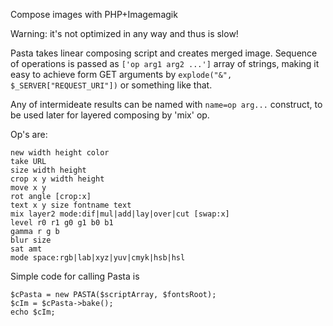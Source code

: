 Compose images with PHP+Imagemagik

Warning: it's not optimized in any way and thus is slow!

Pasta takes linear composing script and creates merged image.
Sequence of operations is passed as `['op arg1 arg2 ...']` array of strings,
making it easy to achieve form GET arguments by `explode("&", $_SERVER["REQUEST_URI"])` or something like that.

Any of intermideate results can be named with `name=op arg...` construct, to be used later for layered composing by 'mix' op.

Op's are:

```
new width height color
take URL
size width height
crop x y width height
move x y
rot angle [crop:x]
text x y size fontname text
mix layer2 mode:dif|mul|add|lay|over|cut [swap:x]
level r0 r1 g0 g1 b0 b1
gamma r g b
blur size
sat amt
mode space:rgb|lab|xyz|yuv|cmyk|hsb|hsl
```

Simple  code for calling Pasta is

```
$cPasta = new PASTA($scriptArray, $fontsRoot);
$cIm = $cPasta->bake();
echo $cIm;
```
